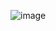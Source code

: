 ![image](https://github.com/snnmhks/MyUnrealProject/assets/71300966/273843da-9672-486b-a20b-b7bd7bf2547d)

